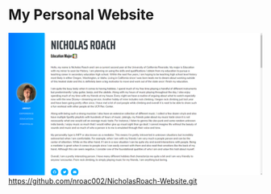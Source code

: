 # My Personal Website

![Image of my front page of my personal website](img/websitescreenshot.PNG)
https://github.com/nroac002/NicholasRoach-Website.git
